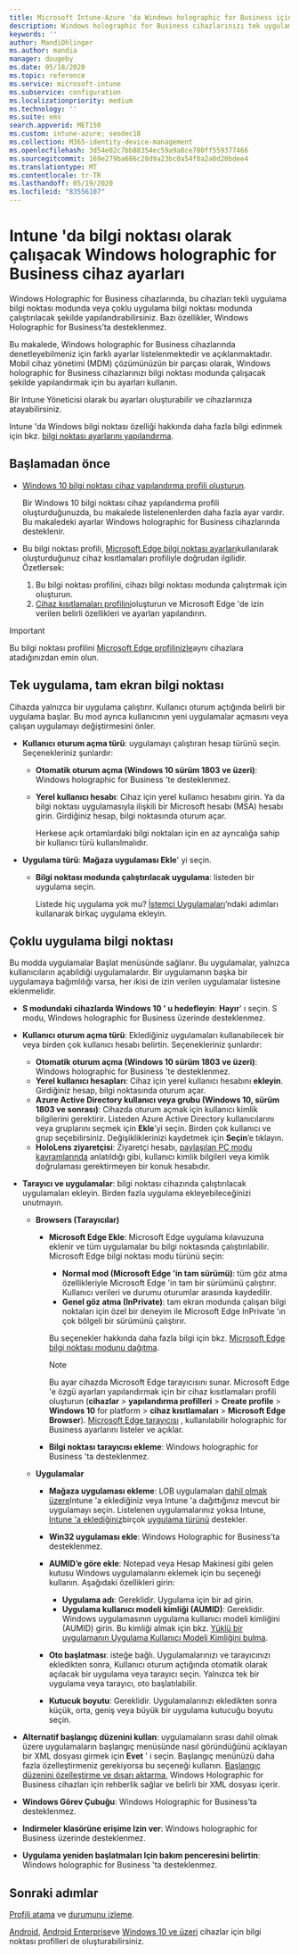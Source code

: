 ```yaml
---
title: Microsoft Intune-Azure 'da Windows holographic for Business için bilgi noktası ayarları | Microsoft Docs
description: Windows holographic for Business cihazlarınızı tek uygulama ve çok kullanıcılı kiler olarak yapılandırın, Başlat menüsünü özelleştirin, uygulamalar ekleyin, görev çubuğunu görüntüleyin ve Microsoft Intune bir Web tarayıcısı yapılandırın.
keywords: ''
author: MandiOhlinger
ms.author: mandia
manager: dougeby
ms.date: 05/18/2020
ms.topic: reference
ms.service: microsoft-intune
ms.subservice: configuration
ms.localizationpriority: medium
ms.technology: ''
ms.suite: ems
search.appverid: MET150
ms.custom: intune-azure; seodec18
ms.collection: M365-identity-device-management
ms.openlocfilehash: 3d54e02c7bb88354ec59a9a8ce780ff559377466
ms.sourcegitcommit: 169e279ba686c28d9a23bc0a54f0a2a0d20bdee4
ms.translationtype: MT
ms.contentlocale: tr-TR
ms.lasthandoff: 05/19/2020
ms.locfileid: "83556107"
---
```

# <a name="windows-holographic-for-business-device-settings-to-run-as-a-kiosk-in-intune"></a>Intune 'da bilgi noktası olarak çalışacak Windows holographic for Business cihaz ayarları

Windows Holographic for Business cihazlarında, bu cihazları tekli uygulama bilgi noktası modunda veya çoklu uygulama bilgi noktası modunda çalıştırılacak şekilde yapılandırabilirsiniz. Bazı özellikler, Windows Holographic for Business’ta desteklenmez.

Bu makalede, Windows holographic for Business cihazlarında denetleyebilmeniz için farklı ayarlar listelenmektedir ve açıklanmaktadır. Mobil cihaz yönetimi (MDM) çözümünüzün bir parçası olarak, Windows holographic for Business cihazlarınızı bilgi noktası modunda çalışacak şekilde yapılandırmak için bu ayarları kullanın.

Bir Intune Yöneticisi olarak bu ayarları oluşturabilir ve cihazlarınıza atayabilirsiniz.

Intune 'da Windows bilgi noktası özelliği hakkında daha fazla bilgi edinmek için bkz. [bilgi noktası ayarlarını yapılandırma](kiosk-settings.md).

## <a name="before-you-begin"></a>Başlamadan önce

- [Windows 10 bilgi noktası cihaz yapılandırma profili oluşturun](kiosk-settings.md#create-the-profile).

  Bir Windows 10 bilgi noktası cihaz yapılandırma profili oluşturduğunuzda, bu makalede listelenenlerden daha fazla ayar vardır. Bu makaledeki ayarlar Windows holographic for Business cihazlarında desteklenir.

- Bu bilgi noktası profili, [Microsoft Edge bilgi noktası ayarları](device-restrictions-windows-holographic.md#microsoft-edge-browser)kullanılarak oluşturduğunuz cihaz kısıtlamaları profiliyle doğrudan ilgilidir. Özetlersek:

  1. Bu bilgi noktası profilini, cihazı bilgi noktası modunda çalıştırmak için oluşturun.
  2. [Cihaz kısıtlamaları profilini](device-restrictions-windows-holographic.md#microsoft-edge-browser)oluşturun ve Microsoft Edge 'de izin verilen belirli özellikleri ve ayarları yapılandırın.

> [!IMPORTANT]
> Bu bilgi noktası profilini [Microsoft Edge profilinizle](device-restrictions-windows-holographic.md#microsoft-edge-browser)aynı cihazlara atadığınızdan emin olun.

## <a name="single-app-full-screen-kiosk"></a>Tek uygulama, tam ekran bilgi noktası

Cihazda yalnızca bir uygulama çalıştırır. Kullanıcı oturum açtığında belirli bir uygulama başlar. Bu mod ayrıca kullanıcının yeni uygulamalar açmasını veya çalışan uygulamayı değiştirmesini önler.

- **Kullanıcı oturum açma türü**: uygulamayı çalıştıran hesap türünü seçin. Seçenekleriniz şunlardır:

  - **Otomatik oturum açma (Windows 10 sürüm 1803 ve üzeri)**: Windows holographic for Business 'te desteklenmez.
  - **Yerel kullanıcı hesabı**: Cihaz için yerel kullanıcı hesabını girin. Ya da bilgi noktası uygulamasıyla ilişkili bir Microsoft hesabı (MSA) hesabı girin. Girdiğiniz hesap, bilgi noktasında oturum açar.

    Herkese açık ortamlardaki bilgi noktaları için en az ayrıcalığa sahip bir kullanıcı türü kullanılmalıdır.

- **Uygulama türü**: **Mağaza uygulaması Ekle**' yi seçin.

  - **Bilgi noktası modunda çalıştırılacak uygulama**: listeden bir uygulama seçin.

    Listede hiç uygulama yok mu? [İstemci Uygulamaları](../apps/apps-add.md)’ndaki adımları kullanarak birkaç uygulama ekleyin.

## <a name="multi-app-kiosk"></a>Çoklu uygulama bilgi noktası

Bu modda uygulamalar Başlat menüsünde sağlanır. Bu uygulamalar, yalnızca kullanıcıların açabildiği uygulamalardır. Bir uygulamanın başka bir uygulamaya bağımlılığı varsa, her ikisi de izin verilen uygulamalar listesine eklenmelidir.

- **S modundaki cihazlarda Windows 10 ' u hedefleyin**: **Hayır**' ı seçin. S modu, Windows holographic for Business üzerinde desteklenmez.

- **Kullanıcı oturum açma türü**: Eklediğiniz uygulamaları kullanabilecek bir veya birden çok kullanıcı hesabı belirtin. Seçenekleriniz şunlardır:

  - **Otomatik oturum açma (Windows 10 sürüm 1803 ve üzeri)**: Windows holographic for Business 'te desteklenmez.
  - **Yerel kullanıcı hesapları**: Cihaz için yerel kullanıcı hesabını **ekleyin**. Girdiğiniz hesap, bilgi noktasında oturum açar.
  - **Azure Active Directory kullanıcı veya grubu (Windows 10, sürüm 1803 ve sonrası)**: Cihazda oturum açmak için kullanıcı kimlik bilgilerini gerektirir. Listeden Azure Active Directory kullanıcılarını veya gruplarını seçmek için **Ekle**’yi seçin. Birden çok kullanıcı ve grup seçebilirsiniz. Değişikliklerinizi kaydetmek için **Seçin**’e tıklayın.
  - **HoloLens ziyaretçisi**: Ziyaretçi hesabı, [paylaşılan PC modu kavramlarında](https://docs.microsoft.com/windows/configuration/set-up-shared-or-guest-pc#shared-pc-mode-concepts) anlatıldığı gibi, kullanıcı kimlik bilgileri veya kimlik doğrulaması gerektirmeyen bir konuk hesabıdır.

- **Tarayıcı ve uygulamalar**: bilgi noktası cihazında çalıştırılacak uygulamaları ekleyin. Birden fazla uygulama ekleyebileceğinizi unutmayın.

  - **Browsers (Tarayıcılar)**
    - **Microsoft Edge Ekle**: Microsoft Edge uygulama kılavuzuna eklenir ve tüm uygulamalar bu bilgi noktasında çalıştırılabilir. Microsoft Edge bilgi noktası modu türünü seçin:

      - **Normal mod (Microsoft Edge 'in tam sürümü)**: tüm göz atma özellikleriyle Microsoft Edge 'in tam bir sürümünü çalıştırır. Kullanıcı verileri ve durumu oturumlar arasında kaydedilir.
      - **Genel göz atma (InPrivate)**: tam ekran modunda çalışan bilgi noktaları için özel bir deneyim ile Microsoft Edge InPrivate 'ın çok bölgeli bir sürümünü çalıştırır.

      Bu seçenekler hakkında daha fazla bilgi için bkz. [Microsoft Edge bilgi noktası modunu dağıtma](https://docs.microsoft.com/microsoft-edge/deploy/microsoft-edge-kiosk-mode-deploy#supported-configuration-types).

      > [!NOTE]
      > Bu ayar cihazda Microsoft Edge tarayıcısını sunar. Microsoft Edge 'e özgü ayarları yapılandırmak için bir cihaz kısıtlamaları profili oluşturun (**cihazlar**  >  **yapılandırma profilleri**  >  **Create profile**  >  **Windows 10** for platform > **cihaz kısıtlamaları**  >  **Microsoft Edge Browser**). [Microsoft Edge tarayıcısı](device-restrictions-windows-holographic.md#microsoft-edge-browser) , kullanılabilir holographic for Business ayarlarını listeler ve açıklar.

    - **Bilgi noktası tarayıcısı ekleme**: Windows holographic for Business 'ta desteklenmez.

  - **Uygulamalar**
    - **Mağaza uygulaması ekleme**: LOB uygulamaları [dahil olmak üzere](../apps/apps-add.md)Intune 'a eklediğiniz veya Intune 'a dağıttığınız mevcut bir uygulamayı seçin. Listelenen uygulamalarınız yoksa Intune, [Intune 'a eklediğiniz](../apps/store-apps-windows.md)birçok [uygulama türünü](../apps/apps-add.md) destekler.
    - **Win32 uygulaması ekle**: Windows Holographic for Business’ta desteklenmez.
    - **AUMID’e göre ekle**: Notepad veya Hesap Makinesi gibi gelen kutusu Windows uygulamalarını eklemek için bu seçeneği kullanın. Aşağıdaki özellikleri girin:

      - **Uygulama adı**: Gereklidir. Uygulama için bir ad girin.
      - **Uygulama kullanıcı modeli kimliği (AUMID)**: Gereklidir. Windows uygulamasının uygulama kullanıcı modeli kimliğini (AUMID) girin. Bu kimliği almak için bkz. [Yüklü bir uygulamanın Uygulama Kullanıcı Modeli Kimliğini bulma](https://docs.microsoft.com/windows-hardware/customize/enterprise/find-the-application-user-model-id-of-an-installed-app).

    - **Oto başlatması**: isteğe bağlı. Uygulamalarınızı ve tarayıcınızı ekledikten sonra, Kullanıcı oturum açtığında otomatik olarak açılacak bir uygulama veya tarayıcı seçin. Yalnızca tek bir uygulama veya tarayıcı, oto başlatılabilir.
    - **Kutucuk boyutu**: Gereklidir. Uygulamalarınızı ekledikten sonra küçük, orta, geniş veya büyük bir uygulama kutucuğu boyutu seçin.

- **Alternatif başlangıç düzenini kullan**: uygulamaların sırası dahil olmak üzere uygulamaların başlangıç menüsünde nasıl göründüğünü açıklayan bir XML dosyası girmek için **Evet** ' i seçin. Başlangıç menünüzü daha fazla özelleştirmeniz gerekiyorsa bu seçeneği kullanın. [Başlangıç düzenini özelleştirme ve dışarı aktarma](https://docs.microsoft.com/hololens/hololens-kiosk#start-layout-for-hololens), Windows Holographic for Business cihazları için rehberlik sağlar ve belirli bir XML dosyası içerir.

- **Windows Görev Çubuğu**: Windows Holographic for Business’ta desteklenmez.
- **Indirmeler klasörüne erişime Izin ver**: Windows holographic for Business üzerinde desteklenmez.
- **Uygulama yeniden başlatmaları Için bakım penceresini belirtin**: Windows holographic for Business 'ta desteklenmez.

## <a name="next-steps"></a>Sonraki adımlar

[Profili atama](device-profile-assign.md) ve [durumunu izleme](device-profile-monitor.md).

[Android](device-restrictions-android.md#kiosk), [Android Enterprise](device-restrictions-android-for-work.md#dedicated-devices)ve [Windows 10 ve üzeri](kiosk-settings-windows.md) cihazlar için bilgi noktası profilleri de oluşturabilirsiniz.
